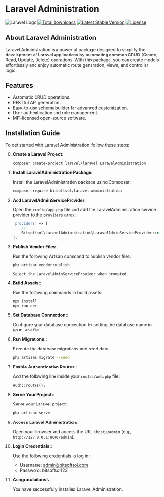 # Laravel Administration

![Laravel Logo](src/readme-assets/images/laravel_administration_portal.jpg)
[![Total Downloads](https://img.shields.io/packagist/dt/laravel/framework)](https://packagist.org/packages/laravel/framework)
[![Latest Stable Version](https://img.shields.io/packagist/v/laravel/framework)](https://packagist.org/packages/laravel/framework)
[![License](https://img.shields.io/packagist/l/laravel/framework)](https://opensource.org/licenses/MIT)

## About Laravel Administration

Laravel Administration is a powerful package designed to simplify the development of Laravel applications by automating common CRUD (Create, Read, Update, Delete) operations. With this package, you can create models effortlessly and enjoy automatic route generation, views, and controller logic.

## Features

- Automatic CRUD operations.
- RESTful API generation.
- Easy-to-use schema builder for advanced customization.
- User authentication and role management.
- MIT-licensed open-source software.

## Installation Guide

To get started with Laravel Administration, follow these steps:

0. **Create a Laravel Project**:

   ```sh
   composer create-project laravel/laravel LaravelAdministration

1. **Install LaravelAdministration Package**:

    Install the LaravelAdministration package using Composer:

   ```sh
   composer require bitsoftsol/laravel-administration

2. **Add LaravelAdminServiceProvider**:

    Open the `config/app.php` file and add the LaravelAdministration service provider to the `providers` array:

   ```php
   'providers' => [
       // ...
       Bitsoftsol\LaravelAdministration\LaravelAdminServiceProvider::class,
   ],

3. **Publish Vendor Files:**:

    Run the following Artisan command to publish vendor files:

   ```sh
   php artisan vendor:publish

   Select the LaravelAdminServiceProvider when prompted.

4. **Build Assets:**:

    Run the following commands to build assets:

   ```sh
   npm install
   npm run dev

5. **Set Database Connection:**:

    Configure your database connection by setting the database name in your `.env` file.

6. **Run Migrations:**:

    Execute the database migrations and seed data:

   ```sh
   php artisan migrate --seed

7. **Enable Authentication Routes:**:

    Add the following line inside your `routes/web.php` file:

   ```php
   Auth::routes();

8. **Serve Your Project:**:

    Serve your Laravel project:

   ```sh
   php artisan serve

9. **Access Laravel Administration:**:

    Open your browser and access the URL `(host)/admin` (e.g., `http://127.0.0.1:8000/admin`).

10. **Login Credentials:**:

    Use the following credentials to log in:
    + Username: admin@bitsoftsol.com
    + Password: bitsoftsol123

11. **Congratulations!:**:

    You have successfully installed Laravel Administration.


